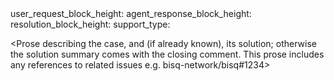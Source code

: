 <if contains sensitive info please use the encryption feature on Keybase>
user_request_block_height:
agent_response_block_height:
resolution_block_height:
support_type: <L1 / L2>

<Prose describing the case, and (if already known), its solution; otherwise the solution summary comes with the closing comment. This prose includes any references to related issues e.g. bisq-network\/bisq#1234>
